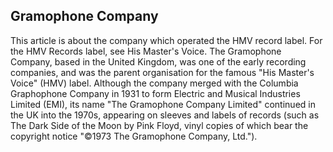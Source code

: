 ## Gramophone Company

This article is about the company which operated the HMV record label.
For the HMV Records label, see His Master's Voice.
The Gramophone Company, based in the United Kingdom, was one of the early recording companies, and was the parent organisation for the famous "His Master's Voice" (HMV) label. Although the company merged with the Columbia Graphophone Company in 1931 to form Electric and Musical Industries Limited (EMI), its name "The Gramophone Company Limited" continued in the UK into the 1970s, appearing on sleeves and labels of records (such as The Dark Side of the Moon by Pink Floyd, vinyl copies of which bear the copyright notice "©1973 The Gramophone Company, Ltd.").